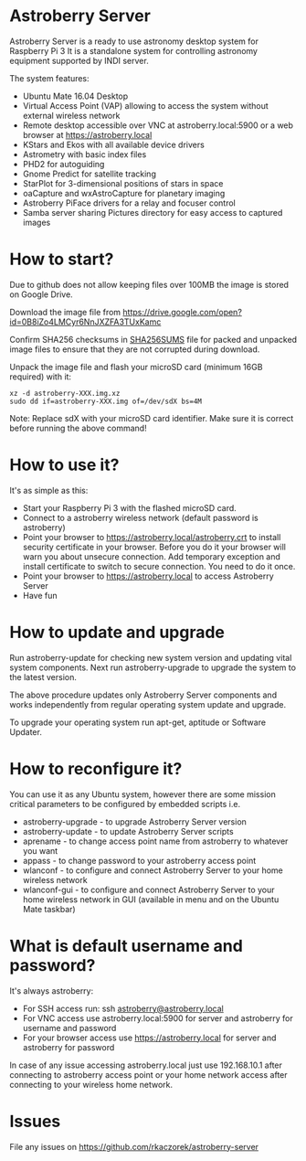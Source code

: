 # Astroberry Server
Astroberry Server is a ready to use astronomy desktop system for Raspberry Pi 3
It is a standalone system for controlling astronomy equipment supported by INDI server.

The system features:
- Ubuntu Mate 16.04 Desktop
- Virtual Access Point (VAP) allowing to access the system without external wireless network
- Remote desktop accessible over VNC at astroberry.local:5900 or a web browser at https://astroberry.local
- KStars and Ekos with all available device drivers
- Astrometry with basic index files
- PHD2 for autoguiding
- Gnome Predict for satellite tracking
- StarPlot for 3-dimensional positions of stars in space
- oaCapture and wxAstroCapture for planetary imaging
- Astroberry PiFace drivers for a relay and focuser control
- Samba server sharing Pictures directory for easy access to captured images

# How to start?
Due to github does not allow keeping files over 100MB the image is stored on Google Drive.

Download the image file from https://drive.google.com/open?id=0B8iZo4LMCyr6NnJXZFA3TUxKamc

Confirm SHA256 checksums in [SHA256SUMS](https://github.com/rkaczorek/astroberry-server/blob/master/SHA256SUMS) file for packed and unpacked image files to ensure that
they are not corrupted during download.

Unpack the image file and flash your microSD card (minimum 16GB required) with it:
```
xz -d astroberry-XXX.img.xz
sudo dd if=astroberry-XXX.img of=/dev/sdX bs=4M
```
Note: Replace sdX with your microSD card identifier. Make sure it is correct before running the above command!

# How to use it?
It's as simple as this:
- Start your Raspberry Pi 3 with the flashed microSD card.
- Connect to a astroberry wireless network (default password is astroberry)
- Point your browser to https://astroberry.local/astroberry.crt to install security certificate in your browser. Before you do it your browser will warn you about
  unsecure connection. Add temporary exception and install certificate to switch to secure connection. You need to do it once.
- Point your browser to https://astroberry.local to access Astroberry Server
- Have fun

# How to update and upgrade
Run astroberry-update for checking new system version and updating vital system components. Next run astroberry-upgrade to upgrade the system to the latest version.

The above procedure updates only Astroberry Server components and works independently from regular operating system update and upgrade.

To upgrade your operating system run apt-get, aptitude or Software Updater.

# How to reconfigure it?
You can use it as any Ubuntu system, however there are some mission critical parameters to be configured by
embedded scripts i.e.
- astroberry-upgrade - to upgrade Astroberry Server version
- astroberry-update - to update Astroberry Server scripts
- aprename - to change access point name from astroberry to whatever you want
- appass - to change password to your astroberry access point
- wlanconf - to configure and connect Astroberry Server to your home wireless network
- wlanconf-gui - to configure and connect Astroberry Server to your home wireless network in GUI (available in menu and on the Ubuntu Mate taskbar)

# What is default username and password?
It's always astroberry:
- For SSH access run: ssh astroberry@astroberry.local
- For VNC access use astroberry.local:5900 for server and astroberry for username and password
- For your browser access use https://astroberry.local for server and astroberry for password

In case of any issue accessing astroberry.local just use 192.168.10.1 after connecting to astroberry access point or
your home network access after connecting to your wireless home network.

# Issues
File any issues on https://github.com/rkaczorek/astroberry-server
